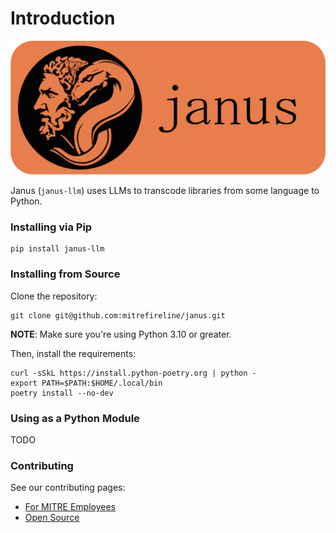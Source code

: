 # Introduction

<p align="center">
    <img src="assets/icons/logo_horizontal.png">
</p>

Janus (`janus-llm`) uses LLMs to transcode libraries from some language to Python.

### Installing via Pip

```shell
pip install janus-llm
```

### Installing from Source

Clone the repository:

```shell
git clone git@github.com:mitrefireline/janus.git
```

**NOTE**: Make sure you're using Python 3.10 or greater.

Then, install the requirements:

```shell
curl -sSkL https://install.python-poetry.org | python -
export PATH=$PATH:$HOME/.local/bin
poetry install --no-dev
```

### Using as a Python Module

TODO

### Contributing

See our contributing pages:
* [For MITRE Employees](https://fireline.pages.mitre.org/pyregence/janus/contributing.html)
* [Open Source](https://mitrefireline.github.io/janus/contributing.html)

